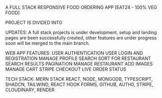 A FULL STACK RESPONSIVE FOOD ORDERING APP 
[EAT24 - 100% VEG FOOD]

PROJECT IS DIVIDED INTO 

UPDATES:
A full stack projects is under development, setup and landing pages are been successfully created, other features are under progress soon will be merged to the main branch.

WEB APP FEATURES:
USER AUTHENTICATION USER LOGIN AND REGISTRATION
MANAGE PROFILE
SEARCH SORT FOR RESTAURANT SEARCH RESULTS
PAGINATION
MANAGE RESTAURANT ADD IMAGES
MANAGE CART
STRIPE CHECKOUT
LIVE ORDER STATUS

TECH STACK:
MERN STACK
REACT, NODE, MONGODB, TYPESCRIPT, SHADCN, TAILWIND, REACT HOOK FORMS, GITHUB, AUTH0, STRIPE, CLOUDINARY, RENDER
